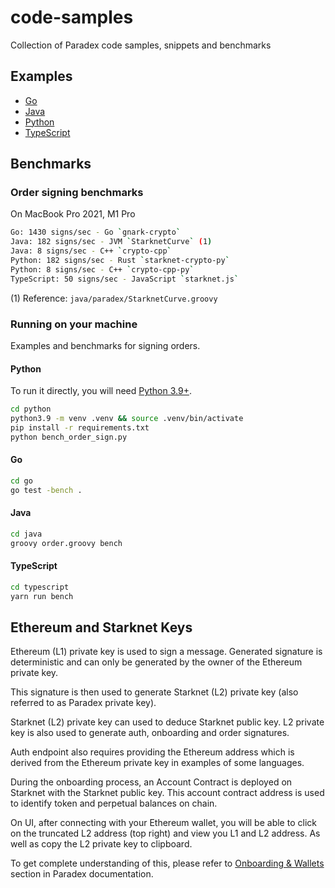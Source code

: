 # code-samples

Collection of Paradex code samples, snippets and benchmarks

## Examples

* [Go](go/README.md)
* [Java](java/README.md)
* [Python](python/README.md)
* [TypeScript](typescript/README.md)

## Benchmarks

### Order signing benchmarks

On MacBook Pro 2021, M1 Pro

```bash
Go: 1430 signs/sec - Go `gnark-crypto`
Java: 182 signs/sec - JVM `StarknetCurve` (1)
Java: 8 signs/sec - C++ `crypto-cpp`
Python: 182 signs/sec - Rust `starknet-crypto-py`
Python: 8 signs/sec - C++ `crypto-cpp-py`
TypeScript: 50 signs/sec - JavaScript `starknet.js`
```

(1) Reference: `java/paradex/StarknetCurve.groovy`

### Running on your machine

Examples and benchmarks for signing orders.

#### Python

To run it directly, you will need [Python 3.9+](https://www.python.org/downloads/).

```bash
cd python
python3.9 -m venv .venv && source .venv/bin/activate
pip install -r requirements.txt
python bench_order_sign.py
```

#### Go

```bash
cd go
go test -bench .
```

#### Java

```bash
cd java
groovy order.groovy bench
```

#### TypeScript

```bash
cd typescript
yarn run bench
```

## Ethereum and Starknet Keys

Ethereum (L1) private key is used to sign a message. Generated signature is
deterministic and can only be generated by the owner of the Ethereum private key.

This signature is then used to generate Starknet (L2) private key
(also referred to as Paradex private key).

Starknet (L2) private key can used to deduce Starknet public key.
L2 private key is also used to generate auth, onboarding and order signatures.

Auth endpoint also requires providing the Ethereum address which is derived
from the Ethereum private key in examples of some languages.

During the onboarding process, an Account Contract is deployed on Starknet
with the Starknet public key. This account contract address is used to identify
token and perpetual balances on chain.

On UI, after connecting with your Ethereum wallet, you will be able to click on
the truncated L2 address (top right) and view you L1 and L2 address. As well as copy the
L2 private key to clipboard.

To get complete understanding of this, please refer to [Onboarding & Wallets](https://docs.paradex.trade/getting-started/onboarding-and-wallets) section in Paradex documentation.
